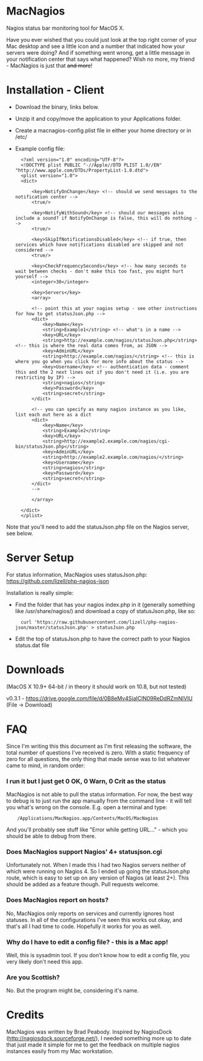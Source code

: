 MacNagios
=========

Nagios status bar monitoring tool for MacOS X.

Have you ever wished that you could just look at the top right corner of your Mac desktop and see a little icon and a number that indicated how your servers were doing?  And if something went wrong, get a little message in your notification center that says what happened?  Wish no more, my friend - MacNagios is just that ~~and more~~!

Installation - Client
=====================

* Download the binary, links below.
* Unzip it and copy/move the application to your Applications folder.
* Create a macnagios-config.plist file in either your home directory or in /etc/
* Example config file:

		<?xml version="1.0" encoding="UTF-8"?>
		<!DOCTYPE plist PUBLIC "-//Apple//DTD PLIST 1.0//EN" "http://www.apple.com/DTDs/PropertyList-1.0.dtd">
		<plist version="1.0">
		<dict>
		
			<key>NotifyOnChange</key> <!-- should we send messages to the notification center -->
			<true/>
		
			<key>NotifyWithSound</key> <!-- should our messages also include a sound? if NotifyOnChange is false, this will do nothing -->
			<true/>
		
			<key>SkipIfNotificationsDisabled</key> <!-- if true, then services which have notifications disabled are skipped and not considered -->
			<true/>
		
			<key>CheckFrequencySeconds</key> <!-- how many seconds to wait between checks - don't make this too fast, you might hurt yourself -->
			<integer>30</integer>
		
			<key>Servers</key>
			<array>
		
			<!-- point this at your nagios setup - see other instructions for how to get statusJson.php -->
			<dict>
				<key>Name</key>
				<string>Example1</string> <!-- what's in a name -->
				<key>URL</key>
				<string>http://example.com/nagios/statusJson.php</string> <!-- this is where the real data comes from, as JSON -->
				<key>AdminURL</key>
				<string>http://example.com/nagios/</string> <!-- this is where you go when you click for more info about the status -->
				<key>Username</key> <!-- authentication data - comment this and the 2 next lines out if you don't need it (i.e. you are restricting by IP) -->
				<string>nagios</string>
				<key>Password</key>
				<string>secret</string>
			</dict>
 			
			<!-- you can specify as many nagios instance as you like, list each out here as a dict 
			<dict>
				<key>Name</key>
				<string>Example2</string>
				<key>URL</key>
				<string>http://example2.example.com/nagios/cgi-bin/statusJson.php</string>
				<key>AdminURL</key>
				<string>http://example2.example.com/nagios/</string>
				<key>Username</key>
				<string>nagios</string>
				<key>Password</key>
				<string>secret</string>
			</dict>
			-->
		
			</array>
		
		</dict>
		</plist>


Note that you'll need to add the statusJson.php file on the Nagios server, see below.

Server Setup
============

For status information, MacNagios uses statusJson.php: https://github.com/lizell/php-nagios-json

Installation is really simple:

* Find the folder that has your nagios index.php in it (generally something like /usr/share/nagios/) and download a copy of statusJson.php, like so:

		curl 'https://raw.githubusercontent.com/lizell/php-nagios-json/master/statusJson.php' > statusJson.php

* Edit the top of statusJson.php to have the correct path to your Nagios status.dat file


Downloads
=========
(MacOS X 10.9+ 64-bit / in theory it should work on 10.8, but not tested)

v0.3.1 - https://drive.google.com/file/d/0B8eMv4SjaIClN09ReDdRZmNIVlU (File -> Download)

FAQ
===

Since I'm writing this this document as I'm first releasing the software, the total number of questions I've received is zero.  With a static frequency of zero for all questions, the only thing that made sense was to list whatever came to mind, in random order:

### I run it but I just get 0 OK, 0 Warn, 0 Crit as the status

MacNagios is not able to pull the status information.  For now, the best way to debug is to just run the app manually from the command line - it will tell you what's wrong on the console.  E.g. open a terminal and type:

		/Applications/MacNagios.app/Contents/MacOS/MacNagios

And you'll probably see stuff like "Error while getting URL..." - which you should be able to debug from there.

### Does MacNagios support Nagios' 4+ statusjson.cgi

Unfortunately not.  When I made this I had two Nagios servers neither of which were running on Nagios 4.  So I ended up going the statusJson.php route, which is easy to set up on any version of Nagios (at least 2+).  This should be added as a feature though.  Pull requests welcome.

### Does MacNagios report on hosts?

No, MacNagios only reports on services and currently ignores host statuses.  In all of the configurations I've seen this works out okay, and that's all I had time to code.  Hopefully it works for you as well.

### Why do I have to edit a config file? - this is a Mac app!

Well, this is sysadmin tool.  If you don't know how to edit a config file, you very likely don't need this app.

### Are you Scottish?
No.  But the program might be, considering it's name.

Credits
=======
MacNagios was written by Brad Peabody.  Inspired by NagiosDock (http://nagiosdock.sourceforge.net/), I needed something more up to date that just made it simple for me to get the feedback on multiple nagios instances easily from my Mac workstation.
